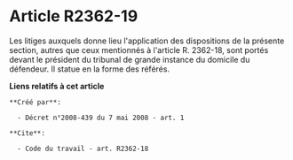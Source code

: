 # Article R2362-19

Les litiges auxquels donne lieu l'application des dispositions de la présente section, autres que ceux mentionnés à l'article
R. 2362-18, sont portés devant le président du tribunal de grande instance du domicile du défendeur. Il statue en la forme
des référés.

**Liens relatifs à cet article**

	**Créé par**:

	  - Décret n°2008-439 du 7 mai 2008 - art. 1

	**Cite**:

	  - Code du travail - art. R2362-18
